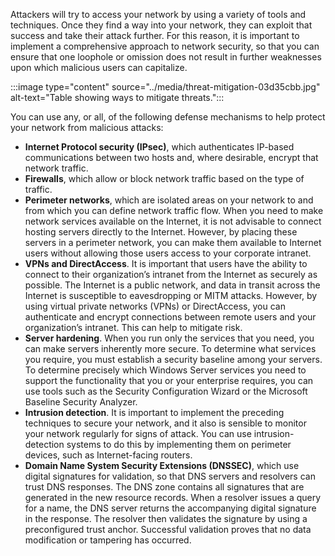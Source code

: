 Attackers will try to access your network by using a variety of tools and techniques. Once they find a way into your network, they can exploit that success and take their attack further. For this reason, it is important to implement a comprehensive approach to network security, so that you can ensure that one loophole or omission does not result in further weaknesses upon which malicious users can capitalize.

:::image type="content" source="../media/threat-mitigation-03d35cbb.jpg" alt-text="Table showing ways to mitigate threats.":::


You can use any, or all, of the following defense mechanisms to help protect your network from malicious attacks:

 -  **Internet Protocol security (IPsec)**, which authenticates IP-based communications between two hosts and, where desirable, encrypt that network traffic.
 -  **Firewalls**, which allow or block network traffic based on the type of traffic.
 -  **Perimeter networks**, which are isolated areas on your network to and from which you can define network traffic flow. When you need to make network services available on the Internet, it is not advisable to connect hosting servers directly to the Internet. However, by placing these servers in a perimeter network, you can make them available to Internet users without allowing those users access to your corporate intranet.
 -  **VPNs and DirectAccess**. It is important that users have the ability to connect to their organization’s intranet from the Internet as securely as possible. The Internet is a public network, and data in transit across the Internet is susceptible to eavesdropping or MITM attacks. However, by using virtual private networks (VPNs) or DirectAccess, you can authenticate and encrypt connections between remote users and your organization’s intranet. This can help to mitigate risk.
 -  **Server hardening**. When you run only the services that you need, you can make servers inherently more secure. To determine what services you require, you must establish a security baseline among your servers. To determine precisely which Windows Server services you need to support the functionality that you or your enterprise requires, you can use tools such as the Security Configuration Wizard or the Microsoft Baseline Security Analyzer.
 -  **Intrusion detection**. It is important to implement the preceding techniques to secure your network, and it also is sensible to monitor your network regularly for signs of attack. You can use intrusion-detection systems to do this by implementing them on perimeter devices, such as Internet-facing routers.
 -  **Domain Name System Security Extensions (DNSSEC)**, which use digital signatures for validation, so that DNS servers and resolvers can trust DNS responses. The DNS zone contains all signatures that are generated in the new resource records. When a resolver issues a query for a name, the DNS server returns the accompanying digital signature in the response. The resolver then validates the signature by using a preconfigured trust anchor. Successful validation proves that no data modification or tampering has occurred.
